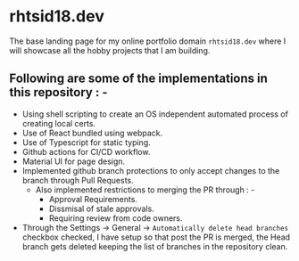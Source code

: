 # rhtsid18.dev
The base landing page for my online portfolio domain `rhtsid18.dev` where I will showcase all the hobby projects that I am building.

## Following are some of the implementations in this repository : -
- Using shell scripting to create an OS independent automated process of creating local certs.
- Use of React bundled using webpack.
- Use of Typescript for static typing.
- Github actions for CI/CD workflow.
- Material UI for page design.
- Implemented github branch protections to only accept changes to the branch through Pull Requests.
	- Also implemented restrictions to merging the PR through : -
		- Approval Requirements.
		- Dissmisal of stale approvals.
		- Requiring review from code owners.
- Through the Settings -> General -> `Automatically delete head branches` checkbox checked, I have setup so that post the PR is merged, the Head branch gets deleted keeping the list of branches in the repository clean.
